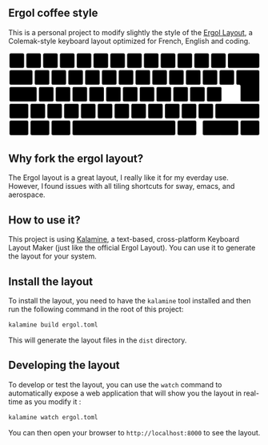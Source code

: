## Ergol coffee style

This is a personal project to modify slightly the style of the [Ergol Layout](https://ergol.org/), a Colemak-style keyboard layout optimized for French, English and coding.

![](ergol-coffee.svg)

## Why fork the ergol layout?

The Ergol layout is a great layout, I really like it for my everday use. However, I found issues with all tiling shortcuts for sway, emacs, and aerospace.

## How to use it?

This project is using [Kalamine](https://github.com/OneDeadKey/kalamine), a text-based, cross-platform Keyboard Layout Maker (just like the official Ergol Layout). You can use it to generate the layout for your system.


## Install the layout

To install the layout, you need to have the `kalamine` tool installed and then run the following command in the root of this project:

```bash
kalamine build ergol.toml
```

This will generate the layout files in the `dist` directory.

## Developing the layout

To develop or test the layout, you can use the `watch` command to automatically expose a web application that will show you the layout in real-time as you modify it :
```bash
kalamine watch ergol.toml
```
You can then open your browser to `http://localhost:8000` to see the layout.



